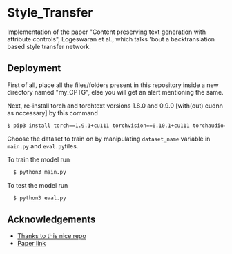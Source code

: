 # Style_Transfer

Implementation of the paper "Content preserving text generation with attribute controls", Logeswaran et al., which talks 'bout a backtranslation based style transfer network.


## Deployment

First of all, place all the files/folders present in this repository inside a new directory named "my_CPTG", else you will get an alert mentioning the same.

Next, re-install torch and torchtext versions 1.8.0 and 0.9.0 [with(out) cudnn as nccessary] by this command
```bash
$ pip3 install torch==1.9.1+cu111 torchvision==0.10.1+cu111 torchaudio==0.9.1 torchtext==0.10.1 -f https://download.pytorch.org/whl/torch_stable.html
```
Choose the dataset to train on by manipulating `dataset_name` variable in `main.py` and `eval.py`files.

To train the model run

```bash
  $ python3 main.py
```
To test the model run
```bash
  $ python3 eval.py
```


## Acknowledgements

 - [Thanks to this nice repo](https://github.com/hwijeen/CPTG)
 - [Paper link](https://arxiv.org/pdf/1811.01135v1.pdf)
 
